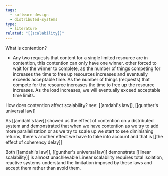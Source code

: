 ```yaml
---
tags:
  - software-design
  - distributed-systems
type:
  - literature
related: "[[scalability]]"
---
```


What is contention?
- Any two requests that content for a single limited resource are in contention, this contention can only have one winner. other forced to wait for the winner to complete, as the number of things competing for increases the time to free up resources increases and eventually exceeds acceptable time. As the number of things (requests) that compete for the resource increases the time to free up the resource increases. As the load increases, we will eventually exceed acceptable time limits.

How does contention affect scalability?
see: [[amdahl's law]], [[gunther's universal law]]

As [[amdahl's law]] showed us the effect of contention on a distributed system and demonstrated that when we have contention as we try to add more parallelization or as we try to scale up we start to see diminishing returns, there's another effect we have to take into account and that is [[the effect of coherency delay]]

Both [[amdahl's law]], [[gunther's universal law]] demonstrate [[linear scalability]] is almost unachievable Linear scalability requires total isolation, reactive systems understand the limitation imposed by these laws and accept them rather than avoid them.
